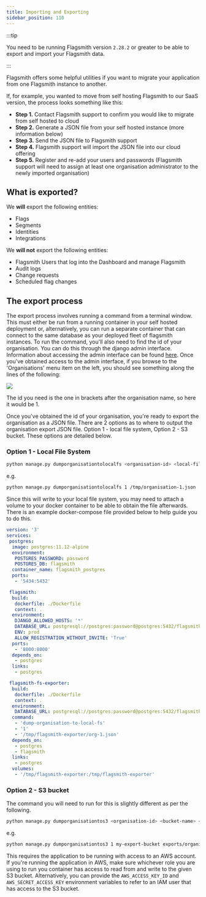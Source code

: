 ```yaml
---
title: Importing and Exporting
sidebar_position: 110
---
```


:::tip

You need to be running Flagsmith version `2.28.2` or greater to be able to export and import your Flagsmith data.

:::

Flagsmith offers some helpful utilities if you want to migrate your application from one Flagsmith instance to another.

If, for example, you wanted to move from self hosting Flagsmith to our SaaS version, the process looks something like
this:

- **Step 1.** Contact Flagsmith support to confirm you would like to migrate from self hosted to cloud
- **Step 2.** Generate a JSON file from your self hosted instance (more information below)
- **Step 3.** Send the JSON file to Flagsmith support
- **Step 4.** Flagsmith support will import the JSON file into our cloud offering
- **Step 5.** Register and re-add your users and passwords (Flagsmith support will need to assign at least one
  organisation administrator to the newly imported organisation)

## What is exported?

We **will** export the following entities:

- Flags
- Segments
- Identities
- Integrations

We **will not** export the following entities:

- Flagsmith Users that log into the Dashboard and manage Flagsmith
- Audit logs
- Change requests
- Scheduled flag changes

## The export process

The export process involves running a command from a terminal window. This must either be run from a running container
in your self hosted deployment or, alternatively, you can run a separate container that can connect to the same database
as your deployed fleet of flagsmith instances. To run the command, you'll also need to find the id of your organisation.
You can do this through the django admin interface. Information about accessing the admin interface can be found
[here](/deployment/django-admin.md). Once you've obtained access to the admin interface, if you browse to the
'Organisations' menu item on the left, you should see something along the lines of the following:

![](/img/organisations-admin.png)

The id you need is the one in brackets after the organisation name, so here it would be 1.

Once you've obtained the id of your organisation, you're ready to export the organisation as a JSON file. There are 2
options as to where to output the organisation export JSON file. Option 1 - local file system, Option 2 - S3 bucket.
These options are detailed below.

### Option 1 - Local File System

```bash
python manage.py dumporganisationtolocalfs <organisation-id> <local-file-system-path>
```

e.g.

```bash
python manage.py dumporganisationtolocalfs 1 /tmp/organisation-1.json
```

Since this will write to your local file system, you may need to attach a volume to your docker container to be able to
obtain the file afterwards. There is an example docker-compose file provided below to help guide you to do this.

```yml
version: '3'
services:
 postgres:
  image: postgres:11.12-alpine
  environment:
   POSTGRES_PASSWORD: password
   POSTGRES_DB: flagsmith
  container_name: flagsmith_postgres
  ports:
   - '5434:5432'

 flagsmith:
  build:
   dockerfile: ./Dockerfile
   context: .
  environment:
   DJANGO_ALLOWED_HOSTS: '*'
   DATABASE_URL: postgresql://postgres:password@postgres:5432/flagsmith
   ENV: prod
   ALLOW_REGISTRATION_WITHOUT_INVITE: 'True'
  ports:
   - '8000:8000'
  depends_on:
   - postgres
  links:
   - postgres

 flagsmith-fs-exporter:
  build:
   dockerfile: ./Dockerfile
   context: .
  environment:
   DATABASE_URL: postgresql://postgres:password@postgres:5432/flagsmith
  command:
   - 'dump-organisation-to-local-fs'
   - '1'
   - '/tmp/flagsmith-exporter/org-1.json'
  depends_on:
   - postgres
   - flagsmith
  links:
   - postgres
  volumes:
   - '/tmp/flagsmith-exporter:/tmp/flagsmith-exporter'
```

### Option 2 - S3 bucket

The command you will need to run for this is slightly different as per the following.

```bash
python manage.py dumporganisationtos3 <organisation-id> <bucket-name> <key>
```

e.g.

```bash
python manage.py dumporganisationtos3 1 my-export-bucket exports/organisation-1.json
```

This requires the application to be running with access to an AWS account. If you're running the application in AWS,
make sure whichever role you are using to run you container has access to read from and write to the given S3 bucket.
Alternatively, you can provide the `AWS_ACCESS_KEY_ID` and `AWS_SECRET_ACCESS_KEY` environment variables to refer to an
IAM user that has access to the S3 bucket.
